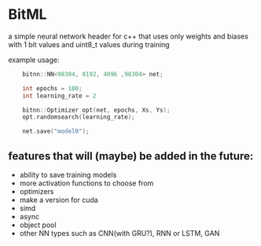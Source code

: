 # BitML
a simple neural network header for c++ that uses only weights and biases with 1 bit values and uint8_t values during training

example usage:
```c++
    bitnn::NN<98304, 8192, 4096 ,98304> net;

    int epochs = 100;
    int learning_rate = 2

    bitnn::Optimizer opt(net, epochs, Xs, Ys);
    opt.randomsearch(learning_rate);

    net.save("model0");
```

## features that will (maybe) be added in the future:
- ability to save training models
- more activation functions to choose from
- optimizers
- make a version for cuda
- simd
- async
- object pool
- other NN types such as CNN(with GRU?), RNN or LSTM, GAN
